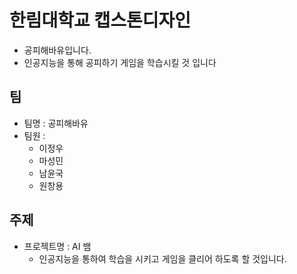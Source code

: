 # 한림대학교 캡스톤디자인
- 공피해바유입니다.
- 인공지능을 통해 공피하기 게임을 학습시킬 것 입니다

## 팀
* 팀명 : 공피해바유
* 팀원 :
  * 이정우
  * 마성민
  * 남윤국
  * 원창용



## 주제
- 프로젝트명 : AI 뱀
  - 인공지능을 통하여 학습을 시키고 게임을 클리어 하도록 할 것입니다.



